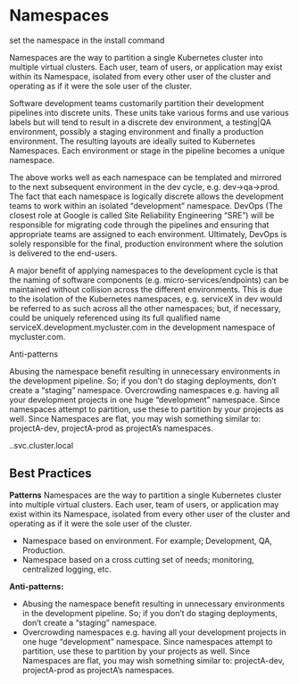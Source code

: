 # Namespaces

set the namespace in the install command 

Namespaces are the way to partition a single Kubernetes cluster into multiple virtual clusters. Each user, team of users, or application may exist within its Namespace, isolated from every other user of the cluster and operating as if it were the sole user of the cluster.

Software development teams customarily partition their development pipelines into discrete units. These units take various forms and use various labels but will tend to result in a discrete dev environment, a testing|QA environment, possibly a staging environment and finally a production environment. The resulting layouts are ideally suited to Kubernetes Namespaces. Each environment or stage in the pipeline becomes a unique namespace.

The above works well as each namespace can be templated and mirrored to the next subsequent environment in the dev cycle, e.g. dev->qa->prod. The fact that each namespace is logically discrete allows the development teams to work within an isolated “development” namespace. DevOps (The closest role at Google is called Site Reliability Engineering “SRE”)  will be responsible for migrating code through the pipelines and ensuring that appropriate teams are assigned to each environment. Ultimately, DevOps is solely responsible for the final, production environment where the solution is delivered to the end-users.

A major benefit of applying namespaces to the development cycle is that the naming of software components (e.g. micro-services/endpoints) can be maintained without collision across the different environments. This is due to the isolation of the Kubernetes namespaces, e.g. serviceX in dev would be referred to as such across all the other namespaces; but, if necessary, could be uniquely referenced using its full qualified name serviceX.development.mycluster.com in the development namespace of mycluster.com.

Anti-patterns

Abusing the namespace benefit resulting in unnecessary environments in the development pipeline. So; if you don’t do staging deployments, don’t create a “staging” namespace.
Overcrowding namespaces e.g. having all your development projects in one huge “development” namespace. Since namespaces attempt to partition, use these to partition by your projects as well. Since Namespaces are flat, you may wish something similar to: projectA-dev, projectA-prod as projectA’s namespaces.


<Service Aame>.<Namespace Name>.svc.cluster.local

## Best Practices
**Patterns**
Namespaces are the way to partition a single Kubernetes cluster into multiple virtual clusters. Each user, team of users, or application may exist within its Namespace, isolated from every other user of the cluster and operating as if it were the sole user of the cluster.

* Namespace based on environment. For example; Development, QA, Production. 
* Namespace based on a cross cutting set of needs; monitoring, centralized logging, etc. 

**Anti-patterns:**
* Abusing the namespace benefit resulting in unnecessary environments in the development pipeline. So; if you don’t do staging deployments, don’t create a “staging” namespace. 
* Overcrowding namespaces e.g. having all your development projects in one huge “development” namespace. Since namespaces attempt to partition, use these to partition by your projects as well. Since Namespaces are flat, you may wish something similar to: projectA-dev, projectA-prod as projectA’s namespaces.